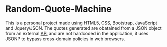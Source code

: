 # Random-Quote-Machine
This is a personal project made using HTML5, CSS, Bootstrap, JavaScript and Jquery/JSON. The quotes generated are obatained from a JSON object from an external <a href="https://quotesondesign.com/api-v4-0/" target="_blank">API</a> and are not hardcoded in the application, it uses JSONP to bypass cross-domain policies in web browsers.
